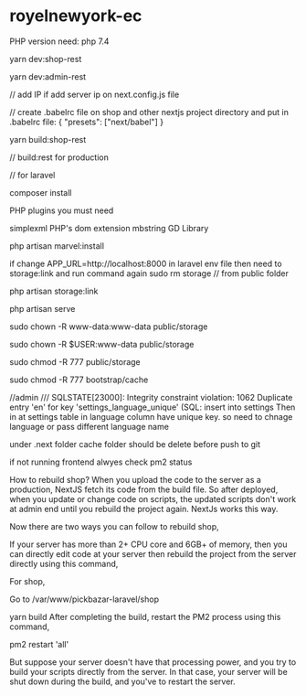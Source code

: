# royelnewyork-ec

PHP version need: php 7.4

yarn dev:shop-rest

yarn dev:admin-rest

// add IP if add server ip on next.config.js file

// create .babelrc file on shop and other nextjs project directory and put in .babelrc file: { "presets": ["next/babel"] }

yarn build:shop-rest

// build:rest for production

// for laravel

composer install

PHP plugins you must need

simplexml PHP's dom extension mbstring GD Library

php artisan marvel:install

if change APP_URL=http://localhost:8000 in laravel env file then need to storage:link and run command again
sudo rm storage // from public folder

php artisan storage:link

php artisan serve

sudo chown -R www-data:www-data public/storage

sudo chown -R $USER:www-data public/storage

sudo chmod -R 777 public/storage

sudo chmod -R 777 bootstrap/cache

//admin /// SQLSTATE[23000]: Integrity constraint violation: 1062 Duplicate entry 'en' for key 'settings_language_unique' (SQL: insert into settings Then in at settings table in language column have unique key. so need to chnage language or pass different language name


under .next folder cache folder should be delete before push to git 

if not running frontend alwyes check pm2 status 



How to rebuild shop?
When you upload the code to the server as a production, NextJS fetch its code from the build file. So after deployed, when you update or change code on scripts, the updated scripts don't work at admin end until you rebuild the project again. NextJs works this way.

Now there are two ways you can follow to rebuild shop,

If your server has more than 2+ CPU core and 6GB+ of memory, then you can directly edit code at your server then rebuild the project from the server directly using this command,

For shop,

Go to /var/www/pickbazar-laravel/shop

yarn build
After completing the build, restart the PM2 process using this command,

pm2 restart 'all'


But suppose your server doesn't have that processing power, and you try to build your scripts directly from the server. In that case, your server will be shut down during the build, and you've to restart the server.



